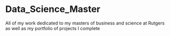 # Data_Science_Master
All of my work dedicated to my masters of business and science at Rutgers as well as my portfolio of projects I complete
